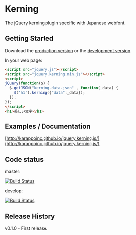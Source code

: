 # Kerning

The jQuery kerning plugin specific with Japanese webfont.

## Getting Started
Download the [production version][min] or the [development version][max].

[min]: https://raw.github.com/karappoinc/jquery.kerning.js/master/dist/jquery.kerning.min.js
[max]: https://raw.github.com/karappoinc/jquery.kerning.js/master/dist/jquery.kerning.js

In your web page:

```html
<script src="jquery.js"></script>
<script src="jquery.kerning.min.js"></script>
<script>
jQuery(function($) {
  $.getJSON("kerning-data.json" , function(_data) {
    $('h1').kerning({"data":_data});
  });
});
</script>
<h1>美しい文字</h1>
```

## Examples / Documentation
[http://karappoinc.github.io/jquery.kerning.js/](http://karappoinc.github.io/jquery.kerning.js/)


## Code status

master:

[![Build Status](https://travis-ci.org/KarappoInc/jquery.kerning.js.png?branch=master)](https://travis-ci.org/KarappoInc/jquery.kerning.js)

develop:

[![Build Status](https://travis-ci.org/KarappoInc/jquery.kerning.js.png?branch=develop)](https://travis-ci.org/KarappoInc/jquery.kerning.js)



## Release History

v0.1.0 - First release.
